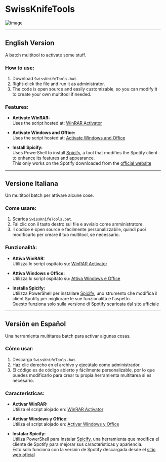 # SwissKnifeTools

![image](https://github.com/user-attachments/assets/8bf2d8af-abb2-4e5f-bcb7-b163ff229168)


---

## English Version  
A batch multitool to activate some stuff.

### How to use:  
1. Download `SwissKnifeTools.bat`.  
2. Right-click the file and run it as administrator.  
3. The code is open source and easily customizable, so you can modify it to create your own multitool if needed.

### Features:  
- **Activate WinRAR:**  
  Uses the script hosted at: [WinRAR Activator](https://naeembolchhi.github.io/WinRAR-Activator)

- **Activate Windows and Office:**  
  Uses the script hosted at: [Activate Windows and Office](https://get.activated.win/)

- **Install Spicify:**  
  Uses PowerShell to install [Spicify](https://spicetify.app/), a tool that modifies the Spotify client to enhance its features and appearance.  
  This only works on the Spotify downloaded from the [official website](https://www.spotify.com/it/download/windows/)

---

## Versione Italiana  
Un multitool batch per attivare alcune cose.

### Come usare:  
1. Scarica `SwissKnifeTools.bat`.  
2. Fai clic con il tasto destro sul file e avvialo come amministratore.  
3. Il codice è open source e facilmente personalizzabile, quindi puoi modificarlo per creare il tuo multitool, se necessario.

### Funzionalità:  
- **Attiva WinRAR:**  
  Utilizza lo script ospitato su: [WinRAR Activator](https://naeembolchhi.github.io/WinRAR-Activator)

- **Attiva Windows e Office:**  
  Utilizza lo script ospitato su: [Attiva Windows e Office](https://get.activated.win/)

- **Installa Spicify:**  
  Utilizza PowerShell per installare [Spicify](https://spicetify.app/), uno strumento che modifica il client Spotify per migliorare le sue funzionalità e l'aspetto.  
  Questo funziona solo sulla versione di Spotify scaricata dal [sito ufficiale](https://www.spotify.com/it/download/windows/)

---

## Versión en Español  
Una herramienta multitarea batch para activar algunas cosas.

### Cómo usar:  
1. Descarga `SwissKnifeTools.bat`.  
2. Haz clic derecho en el archivo y ejecútalo como administrador.  
3. El código es de código abierto y fácilmente personalizable, por lo que puedes modificarlo para crear tu propia herramienta multitarea si es necesario.

### Características:  
- **Activar WinRAR:**  
  Utiliza el script alojado en: [WinRAR Activator](https://naeembolchhi.github.io/WinRAR-Activator)

- **Activar Windows y Office:**  
  Utiliza el script alojado en: [Activar Windows y Office](https://get.activated.win/)

- **Instalar Spicify:**  
  Utiliza PowerShell para instalar [Spicify](https://spicetify.app/), una herramienta que modifica el cliente de Spotify para mejorar sus características y apariencia.  
  Esto solo funciona con la versión de Spotify descargada desde el [sitio web oficial](https://www.spotify.com/it/download/windows/)
